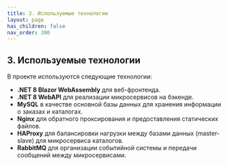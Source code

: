 ```yaml
---
title: 3. Используемые технологии
layout: page
has_children: false
nav_order: 300
---
```


## 3. Используемые технологии

В проекте используются следующие технологии:

- **.NET 8 Blazor WebAssembly** для веб-фронтенда.
- **.NET 8 WebAPI** для реализации микросервисов на бэкенде.
- **MySQL** в качестве основной базы данных для хранения информации о заказах и каталогах.
- **Nginx** для обратного проксирования и предоставления статических файлов.
- **HAProxy** для балансировки нагрузки между базами данных (master-slave) для микросервиса каталогов.
- **RabbitMQ** для организации событийной системы и передачи сообщений между микросервисами.